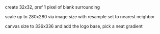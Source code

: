 create 32x32, pref 1 pixel of blank surrounding

scale up to 280x280 via image size with resample set to nearest neighbor

canvas size to 336x336 and add the logo base, pick a neat gradient